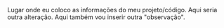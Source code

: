 Lugar onde eu coloco as informações do meu projeto/código.
Aqui seria outra alteração.
Aqui também vou inserir outra "observação".